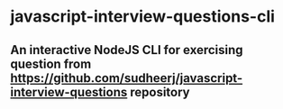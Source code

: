 # javascript-interview-questions-cli

## An interactive NodeJS CLI for exercising question from https://github.com/sudheerj/javascript-interview-questions repository
